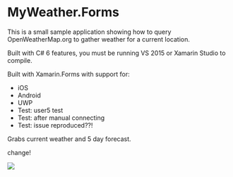MyWeather.Forms
===================

This is a small sample application showing how to query OpenWeatherMap.org to gather weather for a current location.

Built with C# 6 features, you must be running VS 2015 or Xamarin Studio to compile. 

Built with Xamarin.Forms with support for:
* iOS
* Android
* UWP
* Test: user5 test
* Test: after manual connecting
* Test: issue reproduced??!

Grabs current weather and 5 day forecast.

change!

![](Images/promo.png)
